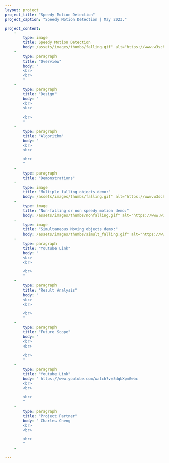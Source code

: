 ```yaml
---
layout: project
project_title: "Speedy Motion Detection"
project_caption: "Speedy Motion Detection | May 2023."

project_content:
    - 
        type: image
        title: Speedy Motion Detection
        body: /assets/images/thumbs/falling.gif" alt="https://www.w3schools.com/bootstrap4/paris.jpg
    -
        type: paragraph
        title: "Overview"
        body: " 
        <br>
        <br>
        "
    -
        type: paragraph
        title: "Design"
        body: "
        <br>
        <br>

        <br>
        "
    -
        type: paragraph
        title: "Algorithm"
        body: "
        <br>
        <br>

        <br>
        "
    -
        type: paragraph
        title: "Demonstrations"
    -
        type: image
        title: "Multiple falling objects demo:"
        body: /assets/images/thumbs/falling.gif" alt="https://www.w3schools.com/bootstrap4/paris.jpg
    -
        type: image
        title: "Non-falling or non speedy motion demo:"
        body: /assets/images/thumbs/nonfalling.gif" alt="https://www.w3schools.com/bootstrap4/paris.jpg
    -
        type: image
        title: "Simultaneous Moving objects demo:"
        body: /assets/images/thumbs/simult_falling.gif" alt="https://www.w3schools.com/bootstrap4/paris.jpg
    -
        type: paragraph
        title: "Youtube Link"
        body: "
        <br>
        <br>

        <br>
        "
    -
        type: paragraph
        title: "Result Analysis"
        body: "
        <br>
        <br>

        <br>
        "
    -
        type: paragraph
        title: "Future Scope"
        body: "
        <br>
        <br>

        <br>
        "
    -
        type: paragraph
        title: "Youtube Link"
        body: " https://www.youtube.com/watch?v=5dqbXpmGwbc
        <br>
        <br>

        <br>
        "
    -
        type: paragraph
        title: "Project Partner"
        body: " Charles Cheng
        <br>
        <br>

        <br>
        "
    -

---
```


